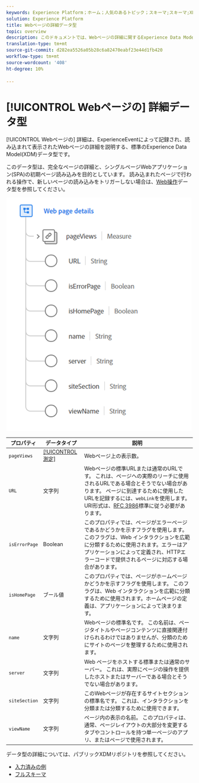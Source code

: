 ```yaml
---
keywords: Experience Platform；ホーム；人気のあるトピック；スキーマ;スキーマ;XDM；フィールド；スキーマ;スキーマ;Webページの詳細；データ型；データ型；Webページ
solution: Experience Platform
title: Webページの詳細データ型
topic: overview
description: このドキュメントでは、Webページの詳細に関するExperience Data Model(XDM)データ型の概要を説明します。
translation-type: tm+mt
source-git-commit: d282ea5526a05b28c6a82470eabf23e44d1fb420
workflow-type: tm+mt
source-wordcount: '408'
ht-degree: 10%

---
```



# [!UICONTROL Webページの] 詳細データ型

[!UICONTROL Webページの] 詳細は、ExperienceEventによって記録され、読み込まれて表示されたWebページの詳細を説明する、標準のExperience Data Model(XDM)データ型です。

このデータ型は、完全なページの詳細と、シングルページWebアプリケーション(SPA)の初期ページ読み込みを目的としています。 読み込まれたページで行われる操作で、新しいページの読み込みをトリガーしない場合は、[Web操作](./web-interactions.md)データ型を参照してください。

<img src="../images/data-types/web-page-details.PNG" width="500" /><br />

| プロパティ | データタイプ | 説明 |
| --- | --- | --- |
| `pageViews` | [[!UICONTROL 測定]](./measure.md) | Webページ上の表示数。 |
| `URL` | 文字列 | Webページの標準URLまたは通常のURLです。 これは、ページへの実際のリーチに使用されるURLである場合とそうでない場合があります。 ページに到達するために使用したURLを記録するには、`webLink`を使用します。 URI形式は、[RFC 3986](https://tools.ietf.org/html/rfc3986)標準に従う必要があります。 |
| `isErrorPage` | Boolean | このプロパティでは、ページがエラーページであるかどうかを示すフラグを使用します。 このフラグは、Web インタラクションを広範に分類するために使用されます。エラーはアプリケーションによって定義され、HTTPエラーコードで提供されるページに対応する場合があります。 |
| `isHomePage` | ブール値 | このプロパティでは、ページがホームページかどうかを示すフラグを使用します。 このフラグは、Web インタラクションを広範に分類するために使用されます。ホームページの定義は、アプリケーションによって決まります。 |
| `name` | 文字列 | Webページの標準名です。 この名前は、ページタイトルやページコンテンツに直接関連付けられるわけではありませんが、分類のためにサイトのページを整理するために使用されます。 |
| `server` | 文字列 | Web ページをホストする標準または通常のサーバー。  これは、実際にページの操作を提供したホストまたはサーバーである場合とそうでない場合があります。 |
| `siteSection` | 文字列 | このWebページが存在するサイトセクションの標準名です。 これは、インタラクションを分類または分類するために使用できます。 |
| `viewName` | 文字列 | ページ内の表示の名前。 このプロパティは、通常、ページレイアウトの大部分を変更するタブやコントロールを持つ単一ページのアプリ、またはページで使用されます。 |

データ型の詳細については、パブリックXDMリポジトリを参照してください。

* [入力済みの例](https://github.com/adobe/xdm/blob/master/components/datatypes/web/webpagedetails.example.2.json)
* [フルスキーマ](https://github.com/adobe/xdm/blob/master/components/datatypes/web/webpagedetails.schema.json)